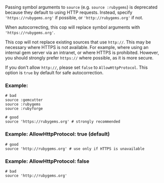 Passing symbol arguments to `source` (e.g. `source :rubygems`) is
deprecated because they default to using HTTP requests. Instead, specify
`'https://rubygems.org'` if possible, or `'http://rubygems.org'` if not.

When autocorrecting, this cop will replace symbol arguments with
`'https://rubygems.org'`.

This cop will not replace existing sources that use `http://`. This may
be necessary where HTTPS is not available. For example, where using an
internal gem server via an intranet, or where HTTPS is prohibited.
However, you should strongly prefer `https://` where possible, as it is
more secure.

If you don't allow `http://`, please set `false` to `AllowHttpProtocol`.
This option is `true` by default for safe autocorrection.

### Example:
    # bad
    source :gemcutter
    source :rubygems
    source :rubyforge

    # good
    source 'https://rubygems.org' # strongly recommended

### Example: AllowHttpProtocol: true (default)

    # good
    source 'http://rubygems.org' # use only if HTTPS is unavailable

### Example: AllowHttpProtocol: false

    # bad
    source 'http://rubygems.org'
